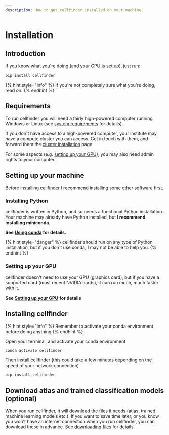```yaml
---
description: How to get cellfinder installed on your machine.
---
```


# Installation

## Introduction

If you know what you're doing \(and [your GPU is set up](setting-up-your-gpu.md)\), just run:

```bash
pip install cellfinder
```

{% hint style="info" %}
If you're not completely sure what you're doing, read on.
{% endhint %}

## Requirements

To run cellfinder you will need a fairly high-powered computer running Windows or Linux \(see [system requirements](system-requirements.md) for details\).

If you don't have access to a high-powered computer, your institute may have a compute cluster you can access. Get in touch with them, and forward them the [cluster installation](cluster-installation/) page.

For some aspects \(e.g. [setting up your GPU](setting-up-your-gpu.md)\), you may also need admin rights to your computer.

## Setting up your machine

Before installing cellfinder I recommend installing some other software first.

### Installing Python

cellfinder is written in Python, and so needs a functional Python installation. Your machine may already have Python installed, but **I recommend installing miniconda**.

**See** [**Using conda**](using-conda.md) **for details.**

{% hint style="danger" %}
cellfinder should run on any type of Python installation, but if you don't use conda, I may not be able to help you.
{% endhint %}

### Setting up your GPU

cellfinder doesn't need to use your GPU \(graphics card\), but if you have a supported card \(most recent NVIDIA cards\), it can run much, much faster with it.

**See** [**Setting up your GPU**](setting-up-your-gpu.md) **for details**

## Installing cellfinder

{% hint style="info" %}
Remember to activate your conda environment before doing anything
{% endhint %}

Open your terminal, and activate your conda environment

```bash
conda activate cellfinder
```

Then install cellfinder \(this could take a few minutes depending on the speed of your network connection\).

```bash
pip install cellfinder
```

## Download atlas and trained classification models \(optional\)

When you run cellfinder, it will download the files it needs \(atlas, trained machine learning models etc.\). If you want to save time later, or you know you won't have an internet connection when you run cellfinder, you can download these in advance. See [downloading files](downloading-files.md) for details.

